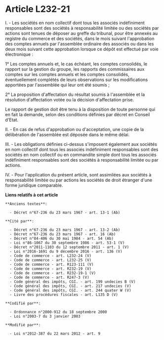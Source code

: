 # Article L232-21

I. - Les sociétés en nom collectif dont tous les associés indéfiniment responsables sont des sociétés à responsabilité
limitée ou des sociétés par actions sont tenues de déposer au greffe du tribunal, pour être annexés au registre du commerce
et des sociétés, dans le mois suivant l'approbation des comptes annuels par l'assemblée ordinaire des associés ou dans les
deux mois suivant cette approbation lorsque ce dépôt est effectué par voie électronique : 

1° Les comptes annuels et, le cas échéant, les comptes consolidés, le rapport sur la gestion du groupe, les rapports des
commissaires aux comptes sur les comptes annuels et les comptes consolidés, éventuellement complétés de leurs observations
sur les modifications apportées par l'assemblée qui leur ont été soumis ;

2° La proposition d'affectation du résultat soumis à l'assemblée et la résolution d'affectation votée ou la décision
d'affectation prise.

Le rapport de gestion doit être tenu à la disposition de toute personne qui en fait la demande, selon des conditions définies
par décret en Conseil d'Etat. 

II. - En cas de refus d'approbation ou d'acceptation, une copie de la délibération de l'assemblée est déposée dans le même
délai.

III. - Les obligations définies ci-dessus s'imposent également aux sociétés en nom collectif dont tous les associés
indéfiniment responsables sont des sociétés en nom collectif ou en commandite simple dont tous les associés indéfiniment
responsables sont des sociétés à responsabilité limitée ou par actions.

IV. - Pour l'application du présent article, sont assimilées aux sociétés à responsabilité limitée ou par actions les
sociétés de droit étranger d'une forme juridique comparable.

**Liens relatifs à cet article**

	**Anciens textes**:

	  - Décret n°67-236 du 23 mars 1967 - art. 13-1 (Ab)

	**Cité par**:

	  - Décret n°67-236 du 23 mars 1967 - art. 13-2 (Ab)
	  - Décret n°67-236 du 23 mars 1967 - art. 16 (Ab)
	  - Décret n°84-406 du 30 mai 1984 - art. 54 (Ab)
	  - Loi n°86-1067 du 30 septembre 1986 - art. 53-1 (V)
	  - Décret n°2011-1103 du 12 septembre 2011 - art. 1 (V)
	  - Loi n°2016-1691 du 9 décembre 2016 - art. 136 (V)
	  - Code de commerce - art. L232-24 (V)
	  - Code de commerce - art. L232-25 (V)
	  - Code de commerce - art. R123-111 (V)
	  - Code de commerce - art. R232-19 (V)
	  - Code de commerce - art. R232-19-1 (V)
	  - Code de commerce - art. R247-3 (V)
	  - Code général des impôts, CGI. - art. 199 undecies B (V)
	  - Code général des impôts, CGI. - art. 217 undecies (V)
	  - Code général des impôts, CGI. - art. 244 quater W (V)
	  - Livre des procédures fiscales - art. L135 D (V)

	**Codifié par**:

	  - Ordonnance n°2000-912 du 18 septembre 2000
	  - Loi n°2003-7 du 3 janvier 2003

	**Modifié par**:

	  - Loi n°2012-387 du 22 mars 2012 - art. 9
